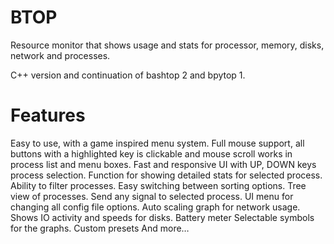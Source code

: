 # BTOP

Resource monitor that shows usage and stats for processor, memory, disks, network and processes.

C++ version and continuation of bashtop 2 and bpytop 1.

# Features

Easy to use, with a game inspired menu system.
Full mouse support, all buttons with a highlighted key is clickable and mouse scroll works in process list and menu boxes.
Fast and responsive UI with UP, DOWN keys process selection.
Function for showing detailed stats for selected process.
Ability to filter processes.
Easy switching between sorting options.
Tree view of processes.
Send any signal to selected process.
UI menu for changing all config file options.
Auto scaling graph for network usage.
Shows IO activity and speeds for disks.
Battery meter
Selectable symbols for the graphs.
Custom presets
And more…
